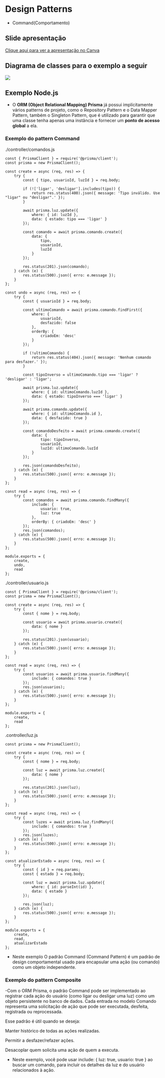 
# Design Patterns
- Command(Comportamento)

## Slide apresentação
[Clique aqui para ver a apresentação no Canva](https://www.canva.com/design/DAGmCYrtTXs/vNsn56iSsywoRA-ER0ilqQ/edit?utm_content=DAGmCYrtTXs&utm_campaign=designshare&utm_medium=link2&utm_source=sharebutton)

## Diagrama de classes para o exemplo a seguir
![](./docs/der.jpeg)

## Exemplo Node.js
- O **ORM (Object Relational Mapping) Prisma** já possui implícitamente vários patterns de projeto, como o Repository Pattern e o Data Mapper Pattern, também o Singleton Pattern, que é utilizado para garantir que uma classe tenha apenas uma instância e fornecer um **ponto de acesso global** a ela.


### Exemplo do pattern Command
./controller/comandos.js
```
const { PrismaClient } = require('@prisma/client');
const prisma = new PrismaClient();

const create = async (req, res) => {
    try {
        const { tipo, usuarioId, luzId } = req.body;

        if (!['ligar', 'desligar'].includes(tipo)) {
            return res.status(400).json({ message: 'Tipo inválido. Use "ligar" ou "desligar".' });
        }

        await prisma.luz.update({
            where: { id: luzId },
            data: { estado: tipo === 'ligar' }
        });

        const comando = await prisma.comando.create({
            data: {
                tipo,
                usuarioId,
                luzId
            }
        });

        res.status(201).json(comando);
    } catch (e) {
        res.status(500).json({ erro: e.message });
    }
};

const undo = async (req, res) => {
    try {
        const { usuarioId } = req.body;

        const ultimoComando = await prisma.comando.findFirst({
            where: {
                usuarioId,
                desfazido: false
            },
            orderBy: {
                criadoEm: 'desc'
            }
        });

        if (!ultimoComando) {
            return res.status(404).json({ message: 'Nenhum comando para desfazer.' });
        }

        const tipoInverso = ultimoComando.tipo === 'ligar' ? 'desligar' : 'ligar';

        await prisma.luz.update({
            where: { id: ultimoComando.luzId },
            data: { estado: tipoInverso === 'ligar' }
        });

        await prisma.comando.update({
            where: { id: ultimoComando.id },
            data: { desfazido: true }
        });

        const comandoDesfeito = await prisma.comando.create({
            data: {
                tipo: tipoInverso,
                usuarioId,
                luzId: ultimoComando.luzId
            }
        });

        res.json(comandoDesfeito);
    } catch (e) {
        res.status(500).json({ erro: e.message });
    }
};

const read = async (req, res) => {
    try {
        const comandos = await prisma.comando.findMany({
            include: {
                usuario: true,
                luz: true
            },
            orderBy: { criadoEm: 'desc' }
        });
        res.json(comandos);
    } catch (e) {
        res.status(500).json({ erro: e.message });
    }
};

module.exports = {
    create,
    undo,
    read
};
```
./controller/usuario.js
```
const { PrismaClient } = require('@prisma/client');
const prisma = new PrismaClient();

const create = async (req, res) => {
    try {
        const { nome } = req.body;

        const usuario = await prisma.usuario.create({
            data: { nome }
        });

        res.status(201).json(usuario);
    } catch (e) {
        res.status(500).json({ erro: e.message });
    }
};

const read = async (req, res) => {
    try {
        const usuarios = await prisma.usuario.findMany({
            include: { comandos: true }
        });
        res.json(usuarios);
    } catch (e) {
        res.status(500).json({ erro: e.message });
    }
};

module.exports = {
    create,
    read
};
```
.controller/luz.js
```const { PrismaClient } = require('@prisma/client');
const prisma = new PrismaClient();

const create = async (req, res) => {
    try {
        const { nome } = req.body;

        const luz = await prisma.luz.create({
            data: { nome }
        });

        res.status(201).json(luz);
    } catch (e) {
        res.status(500).json({ erro: e.message });
    }
};

const read = async (req, res) => {
    try {
        const luzes = await prisma.luz.findMany({
            include: { comandos: true }
        });
        res.json(luzes);
    } catch (e) {
        res.status(500).json({ erro: e.message });
    }
};

const atualizarEstado = async (req, res) => {
    try {
        const { id } = req.params;
        const { estado } = req.body;

        const luz = await prisma.luz.update({
            where: { id: parseInt(id) },
            data: { estado }
        });

        res.json(luz);
    } catch (e) {
        res.status(500).json({ erro: e.message });
    }
};

module.exports = {
    create,
    read,
    atualizarEstado
};
`````
- Neste exemplo  O padrão Command (Command Pattern) é um padrão de design comportamental usado para encapsular uma ação (ou comando) como um objeto independente.

### Exemplo do pattern Composite
-Com o ORM Prisma, o padrão Command pode ser implementado ao registrar cada ação do usuário (como ligar ou desligar uma luz) como um objeto persistente no banco de dados. Cada entrada no modelo Comando representa uma solicitação de ação que pode ser executada, desfeita, registrada ou reprocessada.

Esse padrão é útil quando se deseja:

Manter histórico de todas as ações realizadas.

Permitir a desfazer/refazer ações.

Desacoplar quem solicita uma ação de quem a executa.

- Neste exemplo, você pode usar include: { luz: true, usuario: true } ao buscar um comando, para incluir os detalhes da luz e do usuário relacionados à ação.

